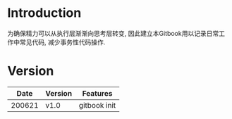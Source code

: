 # Introduction

为确保精力可以从执行层渐渐向思考层转变, 因此建立本Gitbook用以记录日常工作中常见代码, 减少事务性代码操作.

# Version

| Date | Version | Features |
| --- | --- | --- |
| 200621 | v1.0 | gitbook init |
